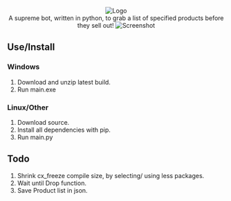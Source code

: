 <p align="center">
  <img src="https://github.com/loks0n/Supreme-Drop-Bot/raw/master/bin/logo.gif" alt="Logo"/>
<br>
A supreme bot, written in python, to grab a list of specified products before they sell out!

  <img src="https://github.com/loks0n/Supreme-Drop-Bot/raw/master/bin/screenshot.png" alt="Screenshot"/>
</p>

## Use/Install

### Windows
1. Download and unzip latest build.
2. Run main.exe

### Linux/Other
1. Download source.
1. Install all dependencies with pip.
2. Run main.py

## Todo
1. Shrink cx_freeze compile size, by selecting/ using less packages.
2. Wait until Drop function.
3. Save Product list in json.
